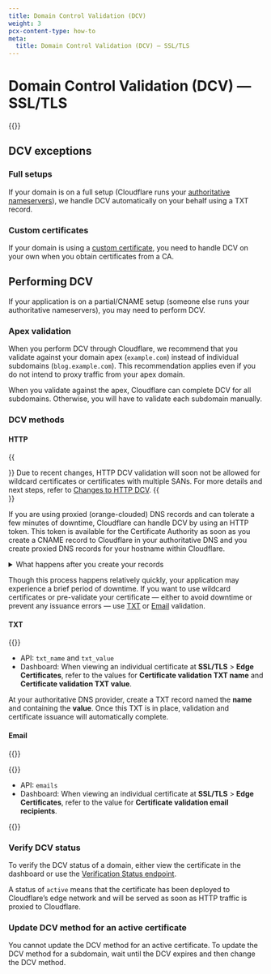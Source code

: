 ```yaml
---
title: Domain Control Validation (DCV)
weight: 3
pcx-content-type: how-to
meta:
  title: Domain Control Validation (DCV) — SSL/TLS
---
```


# Domain Control Validation (DCV) — SSL/TLS

{{<render file="_dcv-definition.md">}}

## DCV exceptions

### Full setups

If your domain is on a full setup (Cloudflare runs your [authoritative nameservers](/fundamentals/glossary#nameserver)), we handle DCV automatically on your behalf using a TXT record.

### Custom certificates

If your domain is using a [custom certificate](/ssl/custom-certificates/), you need to handle DCV on your own when you obtain certificates from a CA.

## Performing DCV

If your application is on a partial/CNAME setup (someone else runs your authoritative nameservers), you may need to perform DCV.

### Apex validation

When you perform DCV through Cloudflare, we recommend that you validate against your domain apex (`example.com`) instead of individual subdomains (`blog.example.com`). This recommendation applies even if you do not intend to proxy traffic from your apex domain.

When you validate against the apex, Cloudflare can complete DCV for all subdomains. Otherwise, you will have to validate each subdomain manually.

### DCV methods

#### HTTP

{{<Aside type="warning">}}
Due to recent changes, HTTP DCV validation will soon not be allowed for wildcard certificates or certificates with multiple SANs. For more details and next steps, refer to [Changes to HTTP DCV](/ssl/ssl-tls/dcv-update/).
{{</Aside>}}

If you are using proxied (orange-clouded) DNS records and can tolerate a few minutes of downtime, Cloudflare can handle DCV by using an HTTP token. This token is available for the Certificate Authority as soon as you create a CNAME record to Cloudflare in your authoritative DNS and you create proxied DNS records for your hostname within Cloudflare.

<details>
<summary>What happens after you create your records</summary>
<div>

{{<render file="_cname-cert-verification.md">}}

</div>

</details>

Though this process happens relatively quickly, your application may experience a brief period of downtime. If you want to use wildcard certificates or pre-validate your certificate — either to avoid downtime or prevent any issuance errors — use [TXT](#txt) or [Email](#email) validation.

#### TXT

{{<render file="_txt-validation-definition.md">}}

<GenericProcess />

- API: `txt_name` and `txt_value`
- Dashboard: When viewing an individual certificate at **SSL/TLS** > **Edge Certificates**, refer to the values for **Certificate validation TXT name** and **Certificate validation TXT value**.

At your authoritative DNS provider, create a TXT record named the **name** and containing the **value**. Once this TXT is in place, validation and certificate issuance will automatically complete.

#### Email

{{<render file="_email-validation-definition.md">}}

{{<render file="_generic-validation-process.md">}}

- API: `emails`
- Dashboard: When viewing an individual certificate at **SSL/TLS** > **Edge Certificates**, refer to the value for **Certificate validation email recipients**.

{{<render file="_email-validation-process.md">}}

### Verify DCV status

To verify the DCV status of a domain, either view the certificate in the dashboard or use the [Verification Status endpoint](https://api.cloudflare.com/#ssl-verification-ssl-verification-details).

A status of `active` means that the certificate has been deployed to Cloudflare’s edge network and will be served as soon as HTTP traffic is proxied to Cloudflare.

### Update DCV method for an active certificate

You cannot update the DCV method for an active certificate. To update the DCV method for a subdomain, wait until the DCV expires and then change the DCV method.
